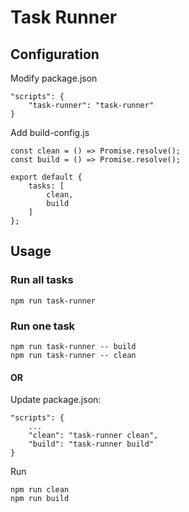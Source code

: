 # Task Runner

## Configuration

Modify package.json

	"scripts": {
		"task-runner": "task-runner"
	}

Add build-config.js
	
	const clean = () => Promise.resolve();
	const build = () => Promise.resolve();

	export default {
		tasks: [
			clean,
			build
		]
	};

## Usage

### Run all tasks

	npm run task-runner

### Run one task

	npm run task-runner -- build
	npm run task-runner -- clean

#### OR

Update package.json:
	
	"scripts": {
		...
		"clean": "task-runner clean",
		"build": "task-runner build"
	}

Run

	npm run clean
	npm run build
